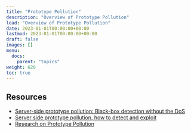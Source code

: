 ```yaml
---
title: "Prototype Pollution"
description: "Overview of Prototype Pollution"
lead: "Overview of Prototype Pollution"
date: 2023-01-01T00:00:00+00:00
lastmod: 2023-01-01T00:00:00+00:00
draft: false
images: []
menu:
  docs:
    parent: "topics"
weight: 620
toc: true
---
```


## Resources

- [Server-side prototype pollution: Black-box detection without the DoS](https://portswigger.net/research/server-side-prototype-pollution)
- [Server side prototype pollution, how to detect and exploit](https://blog.yeswehack.com/talent-development/server-side-prototype-pollution-how-to-detect-and-exploit/)
- [Research on Prototype Pollution](https://blog.s1r1us.ninja/research/PP)

